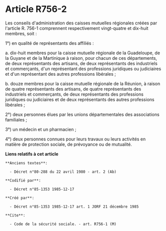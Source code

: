 # Article R756-2

Les conseils d'administration des caisses mutuelles régionales créées par l'article R. 756-1 comprennent respectivement
vingt-quatre et dix-huit membres, soit   : 

1°) en qualité de représentants des affiliés : 

a. dix-huit membres pour la caisse mutuelle régionale de la Guadeloupe, de la Guyane et de la Martinique à raison, pour
chacun de ces départements, de deux représentants des artisans, de deux représentants des industriels et commerçants, d'un
représentant des professions juridiques ou judiciaires et d'un représentant des autres professions libérales ; 

b. douze membres pour la caisse mutuelle régionale de la Réunion, à raison de quatre représentants des artisans, de quatre
représentants des industriels et commerçants, de deux représentants des professions juridiques ou judiciaires et de deux
représentants des autres professions libérales ; 

2°) deux personnes élues par les unions départementales des associations familiales ; 

3°) un médecin et un pharmacien ; 

4°) deux personnes connues pour leurs travaux ou leurs activités en matière de protection sociale, de prévoyance ou de
mutualité.

**Liens relatifs à cet article**

	**Anciens textes**:

	  - Décret n°80-288 du 22 avril 1980 - art. 2 (Ab)

	**Codifié par**:

	  - Décret n°85-1353 1985-12-17

	**Créé par**:

	  - Décret n°85-1353 1985-12-17 art. 1 JORF 21 décembre 1985

	**Cite**:

	  - Code de la sécurité sociale. - art. R756-1 (M)
